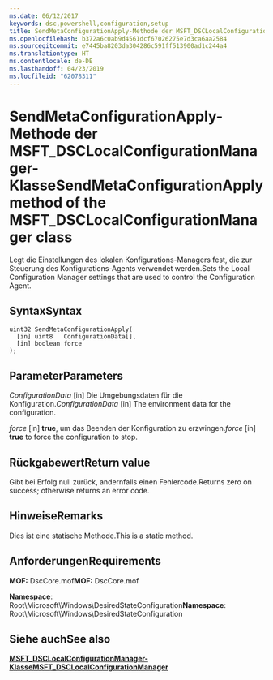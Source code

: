 ```yaml
---
ms.date: 06/12/2017
keywords: dsc,powershell,configuration,setup
title: SendMetaConfigurationApply-Methode der MSFT_DSCLocalConfigurationManager-Klasse
ms.openlocfilehash: b372a6c0ab9d4561dcf67026275e7d3ca6aa2584
ms.sourcegitcommit: e7445ba8203da304286c591ff513900ad1c244a4
ms.translationtype: HT
ms.contentlocale: de-DE
ms.lasthandoff: 04/23/2019
ms.locfileid: "62078311"
---
```

# <a name="sendmetaconfigurationapply-method-of-the-msftdsclocalconfigurationmanager-class"></a><span data-ttu-id="a1ed4-103">SendMetaConfigurationApply-Methode der MSFT_DSCLocalConfigurationManager-Klasse</span><span class="sxs-lookup"><span data-stu-id="a1ed4-103">SendMetaConfigurationApply method of the MSFT_DSCLocalConfigurationManager class</span></span>

<span data-ttu-id="a1ed4-104">Legt die Einstellungen des lokalen Konfigurations-Managers fest, die zur Steuerung des Konfigurations-Agents verwendet werden.</span><span class="sxs-lookup"><span data-stu-id="a1ed4-104">Sets the Local Configuration Manager settings that are used to control the Configuration Agent.</span></span>

## <a name="syntax"></a><span data-ttu-id="a1ed4-105">Syntax</span><span class="sxs-lookup"><span data-stu-id="a1ed4-105">Syntax</span></span>

```mof
uint32 SendMetaConfigurationApply(
  [in] uint8   ConfigurationData[],
  [in] boolean force
);
```

## <a name="parameters"></a><span data-ttu-id="a1ed4-106">Parameter</span><span class="sxs-lookup"><span data-stu-id="a1ed4-106">Parameters</span></span>

<span data-ttu-id="a1ed4-107">*ConfigurationData* \[in\] Die Umgebungsdaten für die Konfiguration.</span><span class="sxs-lookup"><span data-stu-id="a1ed4-107">*ConfigurationData* \[in\] The environment data for the configuration.</span></span>

<span data-ttu-id="a1ed4-108">*force* \[in\] **true**, um das Beenden der Konfiguration zu erzwingen.</span><span class="sxs-lookup"><span data-stu-id="a1ed4-108">*force* \[in\] **true** to force the configuration to stop.</span></span>

## <a name="return-value"></a><span data-ttu-id="a1ed4-109">Rückgabewert</span><span class="sxs-lookup"><span data-stu-id="a1ed4-109">Return value</span></span>

<span data-ttu-id="a1ed4-110">Gibt bei Erfolg null zurück, andernfalls einen Fehlercode.</span><span class="sxs-lookup"><span data-stu-id="a1ed4-110">Returns zero on success; otherwise returns an error code.</span></span>

## <a name="remarks"></a><span data-ttu-id="a1ed4-111">Hinweise</span><span class="sxs-lookup"><span data-stu-id="a1ed4-111">Remarks</span></span>

<span data-ttu-id="a1ed4-112">Dies ist eine statische Methode.</span><span class="sxs-lookup"><span data-stu-id="a1ed4-112">This is a static method.</span></span>

## <a name="requirements"></a><span data-ttu-id="a1ed4-113">Anforderungen</span><span class="sxs-lookup"><span data-stu-id="a1ed4-113">Requirements</span></span>

<span data-ttu-id="a1ed4-114">**MOF:** DscCore.mof</span><span class="sxs-lookup"><span data-stu-id="a1ed4-114">**MOF:** DscCore.mof</span></span>

<span data-ttu-id="a1ed4-115">**Namespace**: Root\Microsoft\Windows\DesiredStateConfiguration</span><span class="sxs-lookup"><span data-stu-id="a1ed4-115">**Namespace**: Root\Microsoft\Windows\DesiredStateConfiguration</span></span>

## <a name="see-also"></a><span data-ttu-id="a1ed4-116">Siehe auch</span><span class="sxs-lookup"><span data-stu-id="a1ed4-116">See also</span></span>

[<span data-ttu-id="a1ed4-117">**MSFT_DSCLocalConfigurationManager-Klasse**</span><span class="sxs-lookup"><span data-stu-id="a1ed4-117">**MSFT_DSCLocalConfigurationManager**</span></span>](msft-dsclocalconfigurationmanager.md)